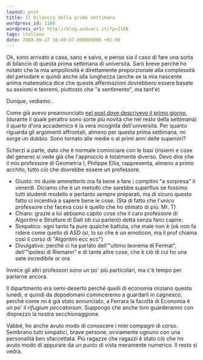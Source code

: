 ```yaml
---
layout: post
title: Il bilancio della prima settimana
wordpress_id: 1188
wordpress_url: http://blog.andvari.it/?p=1188
tags: italiano
date: 2008-09-27 16:49:47.000000000 +02:00
---
```

Ok, sono arrivato a casa, sano e salvo, e penso sia il caso di fare una sorta di bilancio di questa prima settimana di università. Sarò breve perché ho notato che la mia ampollosità è direttamente proporzionale alla complessità del periodare e quindi anche alla lunghezza (anche se la mia nascente anima matematica dice che queste affermazioni dovrebbero essere basate su assiomi e teoremi, piuttosto che "a sentimento", ma tant'è)

Dunque, vediamo..

Come già avevo preannunciato <a href="http://blog.andvari.it/2008/09/22/il-primo-giorno/">nel post dove descrivevo il primo giorno</a>, (durante il quale peraltro sono sorte più novità che nel resto della settimana) il quarto d'ora accademico è la vera incognita dell'università. Per quanto riguarda gli argomenti affrontati, almeno per questa prima settimana, mi sorge un dubbio. Sono tornato alle medie o ai primi anni delle superiori?

Scherzi a parte, dato che è normale cominciare con le basi (insiemi e cose del genere) si vede già che l'approccio è totalmente diverso. Devo dire che il mio professore di Geometria I, Philippe Ellia, rappresenta, almeno a primo acchito, tutto ciò che dovrebbe essere un professore.
<ul>
	<li>Giusto: mi duole ammetterlo ma fa bene a fare i compitini "a sorpresa" il venerdì. Diciamo che è un metodo che sarebbe superfluo se fossimo tutti studenti modello e pertanto sempre preparati, ma di sicuro questo fatto ci incentiva a sapere bene le cose. (Sta di fatto che l'unico professore che faceva così è quello che ho stimato di più: Mr. T)</li>
	<li>Chiaro: grazie a lui abbiamo capito cose che il caro professore di Algoritmi e Strutture di Dati (di cui parlerò) detta senza farci capire.</li>
	<li>Simpatico: ogni tanto fa pure qualche battuta, che male non è (ok non fa ridere come quello di ASD (sì, lo so che è un emoticon, ma il prof chiama così il corso di "Algoritmi ecc ecc")</li>
	<li>Divulgativo: perché ci ha parlato dell'"ultimo teorema di Fermat", dell'"ipotesi di Riemann" e di tante altre cose, che è ciò di cui ho una sete incredibile or ora</li>
</ul>
Invece gli altri professori sono un po' più particolari, ma c'è tempo per parlarne ancora.

Il dipartimento era semi-deserto perché quelli di economia iniziano questo lunedì, e quindi da dopodomani cominceremo a guardarli in cagnesco, perché come mi è già stato annunciato, a Ferrara la facoltà di Economia è un po' il <em>rifugium peccatorium</em>. Suppongo che anche loro guarderanno con disprezzo la nostra secchionaggione.

Vabbé, ho anche avuto modo di conoscere i miei compagni di corso. Sembrano tutti simpatici, brave persone, ovviamente ognuno con una personalità ben sfaccettata. Più ragazze che ragazzi è stato ciò che ho avuto modo di appurare da un punto di vista meramente numerico. Il resto si vedrà.
